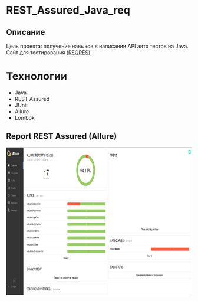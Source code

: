 # REST_Assured_Java_req 

## Описание

Цель проекта: получение навыков в написании API авто тестов на Java.
Сайт для тестирования (<a href="https://reqres.in/">REQRES</a>).

# Технологии

- Java
- REST Assured
- JUnit
- Allure
- Lombok

## Report REST Assured (Allure)

<img src="./img/allure_report.png" width="700" height="400">
